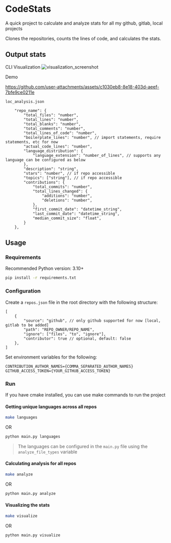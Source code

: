 # CodeStats
A quick project to calculate and analyze stats for all my github, gitlab, local projects

Clones the repositories, counts the lines of code, and calculates the stats.

## Output stats

CLI Visualization
![visualization_screenshot](https://github.com/user-attachments/assets/ee704556-8767-4dbe-baa6-d8b55aeaeb14)

Demo


https://github.com/user-attachments/assets/c1030eb8-8e18-403d-aeef-7bfe9ce0211e



`loc_analysis.json`
```json5
    "repo_name": {
        "total_files": "number",
        "total_lines": "number",
        "total_blanks": "number",
        "total_comments": "number",
        "total_lines_of_code": "number",
        "boilerplate_lines": "number", // import statements, require statements, etc for now
        "actual_code_lines": "number",
        "language_distribution": {
            "language_extension": "number_of_lines", // supports any language can be configured as below
        },
        "description": "string",
        "stars": "number", // if repo accessible
        "topics": ["string"], // if repo accessible
        "contributions": {
            "total_commits": "number",
            "total_lines_changed": {
                "additions": "number",
                "deletions": "number",
            },
            "first_commit_date": "datetime_string",
            "last_commit_date": "datetime_string",
            "median_commit_size": "float",
        }
    },
```

## Usage

### Requirements

Recommended Python version: 3.10+
```bash
pip install -r requirements.txt
```

### Configuration

Create a `repos.json` file in the root directory with the following structure:

```json5
[
    {
        "source": "github", // only github supported for now [local, gitlab to be added]
        "path": "REPO_OWNER/REPO_NAME",
        "ignore": ["files", "to", "ignore"],
        "contributor": true // optional, default: false
    },
]
```

Set environment variables for the following:

```env
CONTRIBUTION_AUTHOR_NAMES={COMMA_SEPARATED_AUTHOR_NAMES}
GITHUB_ACCESS_TOKEN={YOUR_GITHUB_ACCESS_TOKEN}
```

### Run

If you have cmake installed, you can use make commands to run the project

#### Getting unique languages across all repos
```bash
make languages
```
OR
```bash
python main.py languages
```

> The languages can be configured in the `main.py` file using the `analyze_file_types` variable

#### Calculating analysis for all repos
```bash
make analyze
```
OR
```bash
python main.py analyze
```

#### Visualizing the stats
```bash
make visualize
```
OR
```bash
python main.py visualize
```
